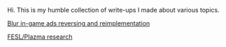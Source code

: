 Hi. This is my humble collection of write-ups I made about various topics.

[Blur in-game ads reversing and reimplementation](blur-ads/readme.md)

[FESL/Plazma research](FESL/readme.md)